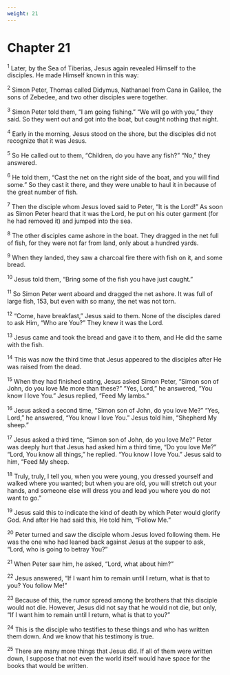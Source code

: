 ```yaml
---
weight: 21
---
```


# Chapter 21

<sup>1</sup> Later, by the Sea of Tiberias, Jesus again revealed Himself to the disciples. He made Himself known in this way: 

<sup>2</sup> Simon Peter, Thomas called Didymus, Nathanael from Cana in Galilee, the sons of Zebedee, and two other disciples were together. 

<sup>3</sup> Simon Peter told them, “I am going fishing.” “We will go with you,” they said. So they went out and got into the boat, but caught nothing that night. 

<sup>4</sup> Early in the morning, Jesus stood on the shore, but the disciples did not recognize that it was Jesus. 

<sup>5</sup> So He called out to them, “Children, do you have any fish?” “No,” they answered. 

<sup>6</sup> He told them, “Cast the net on the right side of the boat, and you will find some.” So they cast it there, and they were unable to haul it in because of the great number of fish. 

<sup>7</sup> Then the disciple whom Jesus loved said to Peter, “It is the Lord!” As soon as Simon Peter heard that it was the Lord, he put on his outer garment (for he had removed it) and jumped into the sea. 

<sup>8</sup> The other disciples came ashore in the boat. They dragged in the net full of fish, for they were not far from land, only about a hundred yards. 

<sup>9</sup> When they landed, they saw a charcoal fire there with fish on it, and some bread. 

<sup>10</sup> Jesus told them, “Bring some of the fish you have just caught.” 

<sup>11</sup> So Simon Peter went aboard and dragged the net ashore. It was full of large fish, 153, but even with so many, the net was not torn. 

<sup>12</sup> “Come, have breakfast,” Jesus said to them. None of the disciples dared to ask Him, “Who are You?” They knew it was the Lord. 

<sup>13</sup> Jesus came and took the bread and gave it to them, and He did the same with the fish. 

<sup>14</sup> This was now the third time that Jesus appeared to the disciples after He was raised from the dead. 

<sup>15</sup> When they had finished eating, Jesus asked Simon Peter, “Simon son of John, do you love Me more than these?” “Yes, Lord,” he answered, “You know I love You.” Jesus replied, “Feed My lambs.” 

<sup>16</sup> Jesus asked a second time, “Simon son of John, do you love Me?” “Yes, Lord,” he answered, “You know I love You.” Jesus told him, “Shepherd My sheep.” 

<sup>17</sup> Jesus asked a third time, “Simon son of John, do you love Me?” Peter was deeply hurt that Jesus had asked him a third time, “Do you love Me?” “Lord, You know all things,” he replied. “You know I love You.” Jesus said to him, “Feed My sheep. 

<sup>18</sup> Truly, truly, I tell you, when you were young, you dressed yourself and walked where you wanted; but when you are old, you will stretch out your hands, and someone else will dress you and lead you where you do not want to go.” 

<sup>19</sup> Jesus said this to indicate the kind of death by which Peter would glorify God. And after He had said this, He told him, “Follow Me.” 

<sup>20</sup> Peter turned and saw the disciple whom Jesus loved following them. He was the one who had leaned back against Jesus at the supper to ask, “Lord, who is going to betray You?” 

<sup>21</sup> When Peter saw him, he asked, “Lord, what about him?” 

<sup>22</sup> Jesus answered, “If I want him to remain until I return, what is that to you? You follow Me!” 

<sup>23</sup> Because of this, the rumor spread among the brothers that this disciple would not die. However, Jesus did not say that he would not die, but only, “If I want him to remain until I return, what is that to you?” 

<sup>24</sup> This is the disciple who testifies to these things and who has written them down. And we know that his testimony is true. 

<sup>25</sup> There are many more things that Jesus did. If all of them were written down, I suppose that not even the world itself would have space for the books that would be written.

